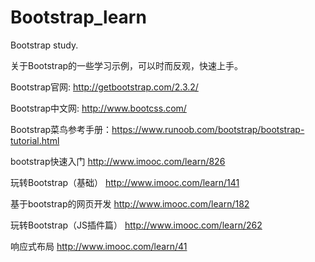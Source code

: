 # Bootstrap_learn
Bootstrap study.

关于Bootstrap的一些学习示例，可以时而反观，快速上手。

Bootstrap官网: http://getbootstrap.com/2.3.2/

Bootstrap中文网: http://www.bootcss.com/

Bootstrap菜鸟参考手册：https://www.runoob.com/bootstrap/bootstrap-tutorial.html


bootstrap快速入门
http://www.imooc.com/learn/826

玩转Bootstrap（基础）
http://www.imooc.com/learn/141

基于bootstrap的网页开发
http://www.imooc.com/learn/182

玩转Bootstrap（JS插件篇）
http://www.imooc.com/learn/262

响应式布局
http://www.imooc.com/learn/41

